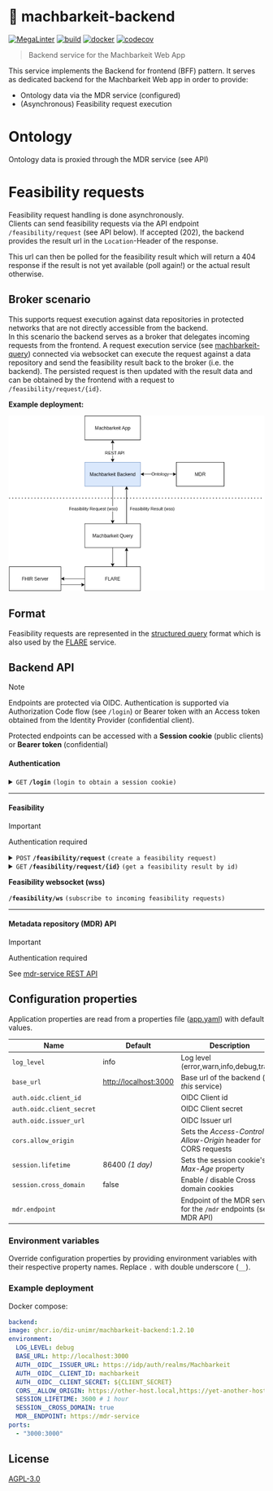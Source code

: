 # 🦾 machbarkeit-backend

[![MegaLinter](https://github.com/diz-unimr/machbarkeit-backend/actions/workflows/mega-linter.yml/badge.svg)](https://github.com/diz-unimr/machbarkeit-backend/actions/workflows/mega-linter.yml)
[![build](https://github.com/diz-unimr/machbarkeit-backend/actions/workflows/build.yaml/badge.svg)](https://github.com/diz-unimr/machbarkeit-backend/actions/workflows/build.yaml)
[![docker](https://github.com/diz-unimr/machbarkeit-backend/actions/workflows/release.yaml/badge.svg)](https://github.com/diz-unimr/machbarkeit-backend/actions/workflows/release.yaml)
[![codecov](https://codecov.io/gh/diz-unimr/machbarkeit-backend/graph/badge.svg?token=Izcyq8RwyX)](https://codecov.io/gh/diz-unimr/machbarkeit-backend)


> Backend service for the Machbarkeit Web App

This service implements the Backend for frontend (BFF) pattern. It serves as dedicated backend for the Machbarkeit Web
app in order to provide:

- Ontology data via the MDR service (configured)
- (Asynchronous) Feasibility request execution

# Ontology

Ontology data is proxied through the MDR service (see API)

# Feasibility requests

Feasibility request handling is done asynchronously.<br/>
Clients can send feasibility requests via the API endpoint `/feasibility/request` (see API below). If accepted (202),
the backend provides the result url in the `Location`-Header of the response.

This url can then be polled for the feasibility result which will return a 404 response if the result is not yet
available (poll again!) or the actual result otherwise.

## Broker scenario

This supports request execution against data repositories in protected networks that are not directly accessible from
the backend.<br />
In this scenario the backend serves as a broker that delegates incoming requests from the frontend. A request execution
service (see [machbarkeit-query](https://github.com/diz-unimr/machbarkeit-query)) connected via websocket can execute
the request against a data repository and send the feasibility result back to the broker (i.e. the backend).
The persisted request is then updated with the result data and can be obtained by the frontend with a request to
`/feasibility/request/{id}`.

**Example deployment:**

![machbarkeit broker / query scenario](img/machbarkeit_architecture_sm.png)

## Format

Feasibility requests are represented in the
[structured query](https://github.com/num-codex/codex-structured-query/blob/main/structured-query/documentation/2021_01_29StructeredQueriesDocumentation(Draft).md)
format which is also used by the [FLARE](https://github.com/medizininformatik-initiative/flare/blob/main/docs/api.md)
service.

## Backend API

> [!NOTE]
> Endpoints are protected via OIDC. Authentication is supported via Authorization Code flow (see `/login`) or Bearer
> token with an Access token obtained from the Identity Provider (confidential client).

Protected endpoints can be accessed with a **Session cookie** (public clients) or **Bearer token** (confidential)

#### Authentication

<details>
 <summary><code>GET</code> <code><b>/login</b></code> <code>(login to obtain a session cookie)</code></summary>

##### Parameters

> None

##### Body

> None

##### Responses

> | http code | header                                       | response            |
> |-----------|----------------------------------------------|---------------------|
> | `200`     |                                              |                     |
> | `307`     | _On success:_ `Set-Cookie: {session cookie}` | `(Redirect to IDP)` |

##### Example cURL (with token)

> ```sh
>  curl -X GET http://localhost:3000/login
> ```

</details>

------------------------------------------------------------------------------------------

#### Feasibility

> [!IMPORTANT]
> Authentication required

<details>
 <summary><code>POST</code> <code><b>/feasibility/request</b></code> <code>(create a feasibility request)</code></summary>

##### Parameters

> None

##### Body

> | content-type          | data type             | required |
> |-----------------------|-----------------------|----------|
> | `application/sq+json` | Structured query (sq) | true     |

##### Responses

> | http code | content-type               | header                       | response                                                 |
> |-----------|----------------------------|------------------------------|----------------------------------------------------------|
> | `203`     |                            | `Location: {request (uu)id}` |                                                          |
> | `503`     | `text/plain;charset=UTF-8` |                              | _No feasibility service subscribed to execute the query_ |

⚠️ The actual feasibility result can be obtained by polling the endpoint returned by the `Location`-Header. Currently,
requests are not accepted if no execution service is connected via websocket.

##### Example cURL (with token)

> ```sh
>  curl -X POST -H "Authorization: Bearer {access token}" http://localhost:3000/feasibility/request
> ```

</details>

<details>
 <summary><code>GET</code> <code><b>/feasibility/request/{id}</b></code> <code>(get a feasibility result by id)</code></summary>

Request execution is asynchronous. If the result isn't available yet, this will return a `404`.
All other responses are returned as is from the feasibility request execution service.

##### Parameters

> | name |  type      | data type      | description                            |
> |------|------------|----------------|----------------------------------------|
> | `id` |  required  | string         | The request's unique identifier (uuid) |

##### Body

> None

##### Responses

> | http code                                                      | content-type               | response                                              |
> |----------------------------------------------------------------|----------------------------|-------------------------------------------------------|
> | `200`                                                          |                            | FeasibilityRequest                                    |
> | `404`                                                          |                            |                                                       |
> | <code>503</code><br /><code>504</code><br /><code>500</code> | `text/plain;charset=UTF-8` | Delegated error response from the feasibility service |

##### Example cURL (with token)

> ```sh
>  curl -X GET -H "Authorization: Bearer {access token}" http://localhost:3000/feasibility/request/00000000-0000-0000-0000-000000000000
> ```

</details>

**Feasibility websocket (wss)**

<summary><code><b>/feasibility/ws</b></code> <code>(subscribe to incoming feasibility requests)</code></summary>

------------------------------------------------------------------------------------------

#### Metadata repository (MDR) API

> [!IMPORTANT]
> Authentication required

See [mdr-service REST API](https://github.com/diz-unimr/mdr-service?tab=readme-ov-file#rest-endpoints)

## Configuration properties

Application properties are read from a properties file ([app.yaml](./app.yaml)) with default values.

| Name                      | Default                 | Description                                                        |
|---------------------------|-------------------------|--------------------------------------------------------------------|
| `log_level`               | info                    | Log level (error,warn,info,debug,trace)                            |
| `base_url`                | <http://localhost:3000> | Base url of the backend (i.e. _this_ service)                      |
| `auth.oidc.client_id`     |                         | OIDC Client id                                                     |
| `auth.oidc.client_secret` |                         | OIDC Client secret                                                 |
| `auth.oidc.issuer_url`    |                         | OIDC Issuer url                                                    |
| `cors.allow_origin`       |                         | Sets the _Access-Control-Allow-Origin_ header for CORS requests    |
| `session.lifetime`        | 86400 _(1 day)_         | Sets the session cookie's _Max-Age_ property                       |
| `session.cross_domain`    | false                   | Enable / disable Cross domain cookies                              |
| `mdr.endpoint`            |                         | Endpoint of the MDR service for the `/mdr` endpoints (see MDR API) |

### Environment variables

Override configuration properties by providing environment variables with their respective property names. Replace `.`
with double underscore (`__`).

### Example deployment

Docker compose:

```yaml
backend:
image: ghcr.io/diz-unimr/machbarkeit-backend:1.2.10
environment:
  LOG_LEVEL: debug
  BASE_URL: http://localhost:3000
  AUTH__OIDC__ISSUER_URL: https://idp/auth/realms/Machbarkeit
  AUTH__OIDC__CLIENT_ID: machbarkeit
  AUTH__OIDC__CLIENT_SECRET: ${CLIENT_SECRET}
  CORS__ALLOW_ORIGIN: https://other-host.local,https://yet-another-host.local
  SESSION_LIFETIME: 3600 # 1 hour
  SESSION__CROSS_DOMAIN: true
  MDR__ENDPOINT: https://mdr-service
ports:
  - "3000:3000"
```

## License

[AGPL-3.0](https://www.gnu.org/licenses/agpl-3.0.en.html)
